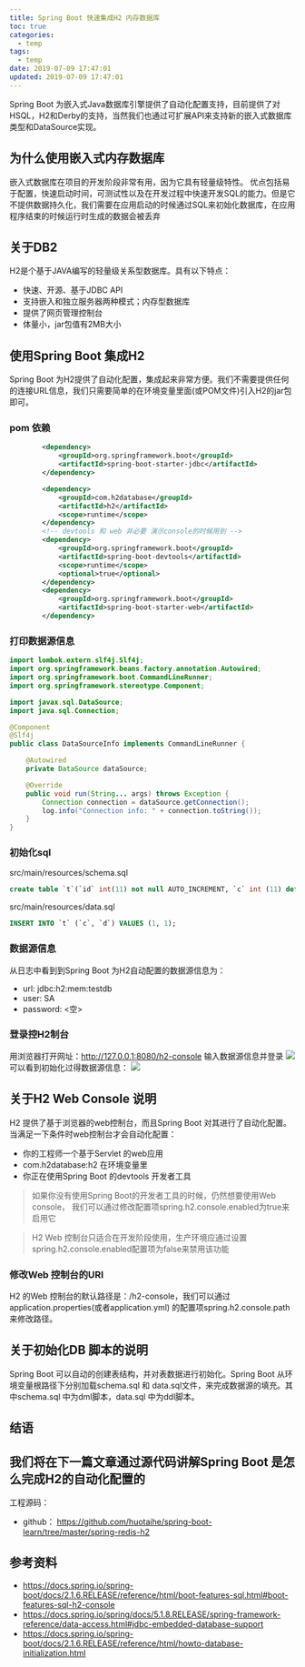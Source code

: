 ```yaml
---
title: Spring Boot 快速集成H2 内存数据库
toc: true
categories:
  - temp
tags:
  - temp
date: 2019-07-09 17:47:01
updated: 2019-07-09 17:47:01
---
```


Spring Boot 为嵌入式Java数据库引擎提供了自动化配置支持，目前提供了对HSQL，H2和Derby的支持，当然我们也通过可扩展API来支持新的嵌入式数据库类型和DataSource实现。
## 为什么使用嵌入式内存数据库
嵌入式数据库在项目的开发阶段非常有用，因为它具有轻量级特性。 优点包括易于配置，快速启动时间，可测试性以及在开发过程中快速开发SQL的能力。但是它不提供数据持久化，我们需要在应用启动的时候通过SQL来初始化数据库，在应用程序结束的时候运行时生成的数据会被丢弃

<!-- more -->

## 关于DB2

H2是个基于JAVA编写的轻量级关系型数据库。具有以下特点：
- 快速、开源、基于JDBC API
- 支持嵌入和独立服务器两种模式；内存型数据库
- 提供了网页管理控制台
- 体量小，jar包值有2MB大小

## 使用Spring Boot 集成H2
Spring Boot 为H2提供了自动化配置，集成起来非常方便。我们不需要提供任何的连接URL信息，我们只需要简单的在环境变量里面(或POM文件)引入H2的jar包即可。

### pom 依赖
```xml
        <dependency>
            <groupId>org.springframework.boot</groupId>
            <artifactId>spring-boot-starter-jdbc</artifactId>
        </dependency>

        <dependency>
            <groupId>com.h2database</groupId>
            <artifactId>h2</artifactId>
            <scope>runtime</scope>
        </dependency>
        <!-- devtools 和 web 非必要 演示console的时候用到 -->
        <dependency>
            <groupId>org.springframework.boot</groupId>
            <artifactId>spring-boot-devtools</artifactId>
            <scope>runtime</scope>
            <optional>true</optional>
        </dependency>
        <dependency>
            <groupId>org.springframework.boot</groupId>
            <artifactId>spring-boot-starter-web</artifactId>
        </dependency>
```

### 打印数据源信息
```java
import lombok.extern.slf4j.Slf4j;
import org.springframework.beans.factory.annotation.Autowired;
import org.springframework.boot.CommandLineRunner;
import org.springframework.stereotype.Component;

import javax.sql.DataSource;
import java.sql.Connection;

@Component
@Slf4j
public class DataSourceInfo implements CommandLineRunner {

    @Autowired
    private DataSource dataSource;

    @Override
    public void run(String... args) throws Exception {
        Connection connection = dataSource.getConnection();
        log.info("Connection info: " + connection.toString());
    }
}
```
### 初始化sql
src/main/resources/schema.sql
```sql
create table `t`(`id` int(11) not null AUTO_INCREMENT, `c` int (11) default null, `d` int(11) default null, primary key (`id`));
```
src/main/resources/data.sql
```sql
INSERT INTO `t` (`c`, `d`) VALUES (1, 1);
```
### 数据源信息
从日志中看到到Spring Boot 为H2自动配置的数据源信息为：
- url: jdbc:h2:mem:testdb 
- user: SA
- password: <空>

### 登录控H2制台
用浏览器打开网址：http://127.0.0.1:8080/h2-console
输入数据源信息并登录
![](http://images.huotaihe.com/2019-07-15-17-15-50.png)
可以看到初始化过得数据源信息：
![](http://images.huotaihe.com/2019-07-15-17-17-48.png)

## 关于H2 Web Console 说明
H2 提供了基于浏览器的web控制台，而且Spring Boot 对其进行了自动化配置。当满足一下条件时web控制台才会自动化配置：
- 你的工程师一个基于Servlet 的web应用
- com.h2database:h2 在环境变量里
- 你正在使用Spring Boot 的devtools 开发者工具

> 如果你没有使用Spring Boot的开发者工具的时候，仍然想要使用Web console， 我们可以通过修改配置项spring.h2.console.enabled为true来启用它

> H2 Web 控制台只适合在开发阶段使用，生产环境应通过设置spring.h2.console.enabled配置项为false来禁用该功能

### 修改Web 控制台的URI
H2 的Web 控制台的默认路径是：/h2-console，我们可以通过application.properties(或者application.yml) 的配置项spring.h2.console.path 来修改路径。

## 关于初始化DB 脚本的说明
Spring Boot 可以自动的创建表结构，并对表数据进行初始化。Spring Boot 从环境变量根路径下分别加载schema.sql 和 data.sql文件，来完成数据源的填充。其中schema.sql 中为dml脚本，data.sql 中为ddl脚本。

## 结语
我们将在下一篇文章通过源代码讲解Spring Boot 是怎么完成H2的自动化配置的
---
工程源码：
- github： https://github.com/huotaihe/spring-boot-learn/tree/master/spring-redis-h2

## 参考资料
- https://docs.spring.io/spring-boot/docs/2.1.6.RELEASE/reference/html/boot-features-sql.html#boot-features-sql-h2-console
- https://docs.spring.io/spring/docs/5.1.8.RELEASE/spring-framework-reference/data-access.html#jdbc-embedded-database-support
- https://docs.spring.io/spring-boot/docs/2.1.6.RELEASE/reference/html/howto-database-initialization.html